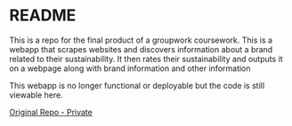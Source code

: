 # README

This is a repo for the final product of a groupwork coursework.
This is a webapp that scrapes websites and discovers information about a brand related to their sustainability.
It then rates their sustainability and outputs it on a webpage along with brand information and other information

This webapp is no longer functional or deployable but the code is still viewable here.

[Original Repo - Private](https://github.com/SETAP2021/CW-code-t12)
